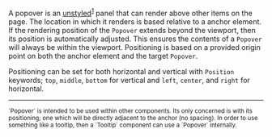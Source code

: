 A popover is an [unstyled](/#unstyled)<sup>[1](/#unstyled)</sup> panel that can render above other items on the page. The location in which it renders is based relative to a anchor element. If the rendering position of the `Popover` extends beyond the viewport, then its position is automatically adjusted. This ensures the contents of a `Popover` will always be within the viewport. Positioning is based on a provided origin point on both the anchor element and the target `Popover`.

Positioning can be set for both horizontal and vertical with `Position` keywords; `top`, `middle`, `bottom` for vertical and `left`, `center`, and `right` for horizontal.

---

<sup id="unstyled">
`Popover` is intended to be used within other components. Its only concerned is with its positioning; one which will be directly adjacent to the anchor (no spacing). In order to use something like a tooltip, then a `Tooltip` component can use a `Popover` internally.
</sup>
